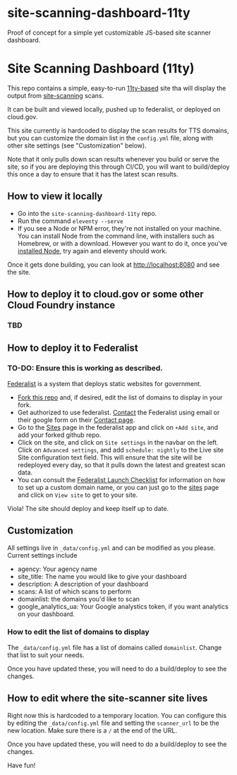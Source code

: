 # site-scanning-dashboard-11ty
Proof of concept for a simple yet customizable JS-based site scanner dashboard.

# Site Scanning Dashboard (11ty)

This repo contains a simple, easy-to-run [11ty-based](https://www.11ty.dev/) site tha will display
the output from
[site-scanning](https://github.com/18F/site-scanning) scans.

It can be built and viewed locally, pushed up to federalist, or deployed on cloud.gov.

This site currently is hardcoded to display the scan results for TTS domains, but
you can customize the domain list in the `config.yml` file, along with other site settings (see "Customization" below).

Note that it only pulls down scan results whenever
you build or serve the site, so if you are deploying this through CI/CD, you will want to build/deploy this once a day to ensure that it has the latest scan results.

## How to view it locally

* Go into the `site-scanning-dashboard-11ty` repo.
* Run the command `eleventy --serve`
* If you see a Node or NPM error, they're not installed on your machine. You can install Node from the command line, with installers such as Homebrew, or with a download. However you want to do it, once you've [installed Node](https://nodejs.org/en/download/), try again and eleventy should work.

Once it gets done building, you can look at 
[http://localhost:8080](http://localhost:8080) and see the site.

## How to deploy it to cloud.gov or some other Cloud Foundry instance

### TBD

## How to deploy it to Federalist

### TO-DO: Ensure this is working as described.

[Federalist](https://federalist.18f.gov) is a system that deploys static websites
for government.

* [Fork this repo](https://help.github.com/en/articles/fork-a-repo) and, if
  desired, edit the list of domains to display in your fork.
* Get authorized to use federalist.  [Contact](https://federalist.18f.gov/contact/)
  the Federalist using email or their google form on their [Contact page](https://federalist.18f.gov/contact/).
* Go to the [Sites](https://federalistapp.18f.gov/sites) page in the federalist app
  and click on `+Add site`, and add your forked github repo.
* Click on the site, and click on `Site settings` in the navbar on the left.  Click on
  `Advanced settings`, and add `schedule: nightly` to the Live site Site configuration
  text field.
  This will ensure that the site will be redeployed every day, so that it pulls down the
  latest and greatest scan data.
* You can consult the [Federalist Launch Checklist](https://federalist.18f.gov/documentation/launch-checklist/)
  for information on how to set up a custom domain name, or you can just go to
  the [sites](https://federalistapp.18f.gov/sites) page and click on `View site`
  to get to your site.

Viola!  The site should deploy and keep itself up to date.

## Customization

All settings live in `_data/config.yml` and can be modified as you please. Current settings include 

* agency: Your agency name
* site_title: The name you would like to give your dashboard
* description: A description of your dashboard
* scans: A list of which scans to perform
* domainlist: the domains you'd like to scan
* google_analytics_ua: Your Google analystics token, if you want analytics on your dashboard.

### How to edit the list of domains to display

The `_data/config.yml` file has a list of domains called `domainlist`.  Change
that list to suit your needs. 

Once you have updated these, you will need to do a build/deploy to see the
changes.

## How to edit where the site-scanner site lives

Right now this is hardcoded to a temporary location.  You can configure
this by editing the `_data/config.yml` file and setting the `scanner_url`
to be the new location.  Make sure there is a `/` at the end of the URL.

Once you have updated these, you will need to do a build/deploy to see the
changes.


Have fun!
